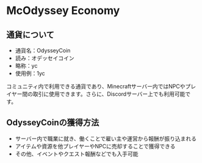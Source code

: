 # McOdyssey Economy

## 通貨について

- 通貨名：OdysseyCoin
- 読み：オデッセイコイン
- 略称：yc
- 使用例：1yc

コミュニティ内で利用できる通貨であり、Minecraftサーバー内ではNPCやプレイヤー間の取引に使用できます。さらに、Discordサーバー上でも利用可能です。

## OdysseyCoinの獲得方法
- サーバー内で職業に就き、働くことで雇い主や運営から報酬が振り込まれる
- アイテムや資源を他プレイヤーやNPCに売却することで獲得できる
- その他、イベントやクエスト報酬などでも入手可能